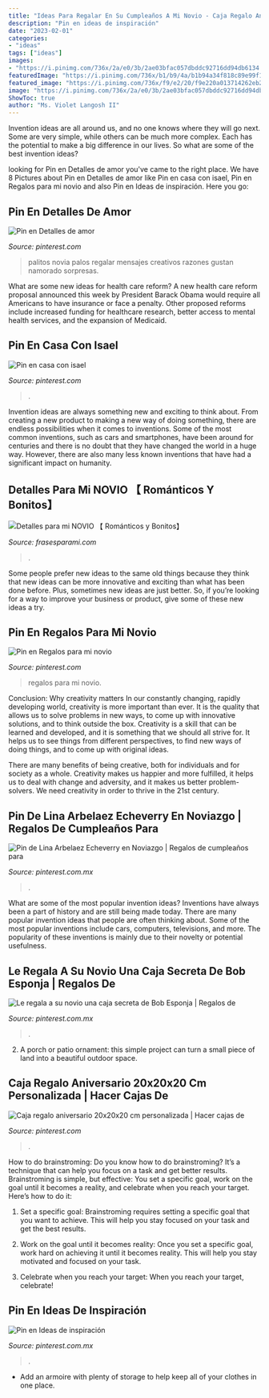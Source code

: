 ```yaml
---
title: "Ideas Para Regalar En Su Cumpleaños A Mi Novio - Caja Regalo Aniversario 20x20x20 Cm Personalizada"
description: "Pin en ideas de inspiración"
date: "2023-02-01"
categories:
- "ideas"
tags: ["ideas"]
images:
- "https://i.pinimg.com/736x/2a/e0/3b/2ae03bfac057dbddc92716dd94db6134.jpg"
featuredImage: "https://i.pinimg.com/736x/b1/b9/4a/b1b94a34f818c89e99f147addfdaa7d8.jpg"
featured_image: "https://i.pinimg.com/736x/f9/e2/20/f9e220a013714262eb2f024a60952beb.jpg"
image: "https://i.pinimg.com/736x/2a/e0/3b/2ae03bfac057dbddc92716dd94db6134.jpg"
ShowToc: true
author: "Ms. Violet Langosh II"
---
```



Invention ideas are all around us, and no one knows where they will go next. Some are very simple, while others can be much more complex. Each has the potential to make a big difference in our lives. So what are some of the best invention ideas?

	

		
looking for Pin en Detalles de amor you've came to the right place. We have 8 Pictures about Pin en Detalles de amor like Pin en casa con isael, Pin en Regalos para mi novio and also Pin en Ideas de inspiración. Here you go:
		
    
## Pin En Detalles De Amor

<img loading=lazy src="https://i.pinimg.com/736x/b1/b9/4a/b1b94a34f818c89e99f147addfdaa7d8.jpg" onerror="this.onerror=null;this.src='https://tse4.mm.bing.net/th?id=OIP.RD88ae955kk0vRYxaxPgTQHaJ3&amp;pid=15.1';" alt="Pin en Detalles de amor">

_Source: pinterest.com_

>palitos novia palos regalar mensajes creativos razones gustan namorado sorpresas. 

	

What are some new ideas for health care reform?
A new health care reform proposal announced this week by President Barack Obama would require all Americans to have insurance or face a penalty. Other proposed reforms include increased funding for healthcare research, better access to mental health services, and the expansion of Medicaid.

    
## Pin En Casa Con Isael

<img loading=lazy src="https://i.pinimg.com/736x/fb/43/7e/fb437ec6ce8f55805b4bc83a15ac9bf8.jpg" onerror="this.onerror=null;this.src='https://tse4.mm.bing.net/th?id=OIP.0r2Nc9oK2GEJR4FkR3bRGQHaJ3&amp;pid=15.1';" alt="Pin en casa con isael">

_Source: pinterest.com_

>. 

	

Invention ideas are always something new and exciting to think about. From creating a new product to making a new way of doing something, there are endless possibilities when it comes to inventions. Some of the most common inventions, such as cars and smartphones, have been around for centuries and there is no doubt that they have changed the world in a huge way. However, there are also many less known inventions that have had a significant impact on humanity.

    
## Detalles Para Mi NOVIO 【 Románticos Y Bonitos】

<img loading=lazy src="https://frasesparami.com/wp-content/uploads/2020/02/detalles-de-cumpleanos-para-hombre.jpg" onerror="this.onerror=null;this.src='https://tse2.mm.bing.net/th?id=OIP.sqVbp-Siz2zrz02GeFtI4wHaIB&amp;pid=15.1';" alt="Detalles para mi NOVIO 【 Románticos y Bonitos】">

_Source: frasesparami.com_

>. 

	

Some people prefer new ideas to the same old things because they think that new ideas can be more innovative and exciting than what has been done before. Plus, sometimes new ideas are just better. So, if you’re looking for a way to improve your business or product, give some of these new ideas a try.

    
## Pin En Regalos Para Mi Novio

<img loading=lazy src="https://i.pinimg.com/736x/f9/e2/20/f9e220a013714262eb2f024a60952beb.jpg" onerror="this.onerror=null;this.src='https://tse4.mm.bing.net/th?id=OIP.Da59HeSpulNZQTsvSlvmfgHaNK&amp;pid=15.1';" alt="Pin en Regalos para mi novio">

_Source: pinterest.com_

>regalos para mi novio. 

	

Conclusion: Why creativity matters
In our constantly changing, rapidly developing world, creativity is more important than ever. It is the quality that allows us to solve problems in new ways, to come up with innovative solutions, and to think outside the box.
Creativity is a skill that can be learned and developed, and it is something that we should all strive for. It helps us to see things from different perspectives, to find new ways of doing things, and to come up with original ideas.

There are many benefits of being creative, both for individuals and for society as a whole. Creativity makes us happier and more fulfilled, it helps us to deal with change and adversity, and it makes us better problem-solvers. We need creativity in order to thrive in the 21st century.

    
## Pin De Lina Arbelaez Echeverry En Noviazgo | Regalos De Cumpleaños Para

<img loading=lazy src="https://i.pinimg.com/736x/ce/90/5f/ce905f15d55be88feb3f41848c8c585d.jpg" onerror="this.onerror=null;this.src='https://tse1.mm.bing.net/th?id=OIP.-DYIxezTJTquWxu0LntH6AHaJ4&amp;pid=15.1';" alt="Pin de Lina Arbelaez Echeverry en Noviazgo | Regalos de cumpleaños para">

_Source: pinterest.com.mx_

>. 

	

What are some of the most popular invention ideas?
Inventions have always been a part of history and are still being made today. There are many popular invention ideas that people are often thinking about. Some of the most popular inventions include cars, computers, televisions, and more. The popularity of these inventions is mainly due to their novelty or potential usefulness.

    
## Le Regala A Su Novio Una Caja Secreta De Bob Esponja | Regalos De

<img loading=lazy src="https://i.pinimg.com/736x/bc/d1/08/bcd108ee3a106ac435def40eb67a7560.jpg" onerror="this.onerror=null;this.src='https://tse3.mm.bing.net/th?id=OIP.5DPGaWXCwUYaeXEifYFwjwHaJ4&amp;pid=15.1';" alt="Le regala a su novio una caja secreta de Bob Esponja | Regalos de">

_Source: pinterest.com.mx_

>. 

	

2. A porch or patio ornament: this simple project can turn a small piece of land into a beautiful outdoor space. 

    
## Caja Regalo Aniversario 20x20x20 Cm Personalizada | Hacer Cajas De

<img loading=lazy src="https://i.pinimg.com/736x/2a/e0/3b/2ae03bfac057dbddc92716dd94db6134.jpg" onerror="this.onerror=null;this.src='https://tse2.mm.bing.net/th?id=OIP.JiB8ktRBrXELoq_T0fT5lAC7FN&amp;pid=15.1';" alt="Caja regalo aniversario 20x20x20 cm personalizada | Hacer cajas de">

_Source: pinterest.com_

>. 

	

How to do brainstroming:
Do you know how to do brainstroming? It’s a technique that can help you focus on a task and get better results. Brainstroming is simple, but effective: You set a specific goal, work on the goal until it becomes a reality, and celebrate when you reach your target. Here’s how to do it: 
1. Set a specific goal: Brainstroming requires setting a specific goal that you want to achieve. This will help you stay focused on your task and get the best results. 

2. Work on the goal until it becomes reality: Once you set a specific goal, work hard on achieving it until it becomes reality. This will help you stay motivated and focused on your task. 

3. Celebrate when you reach your target: When you reach your target, celebrate!

    
## Pin En Ideas De Inspiración

<img loading=lazy src="https://i.pinimg.com/736x/68/22/72/68227279481743dede5bfd1a26d49c29.jpg" onerror="this.onerror=null;this.src='https://tse1.mm.bing.net/th?id=OIP.FDwgBAh20EE9Zrb3sN3S_gHaNI&amp;pid=15.1';" alt="Pin en Ideas de inspiración">

_Source: pinterest.com.mx_

>. 

	

- Add an armoire with plenty of storage to help keep all of your clothes in one place.

